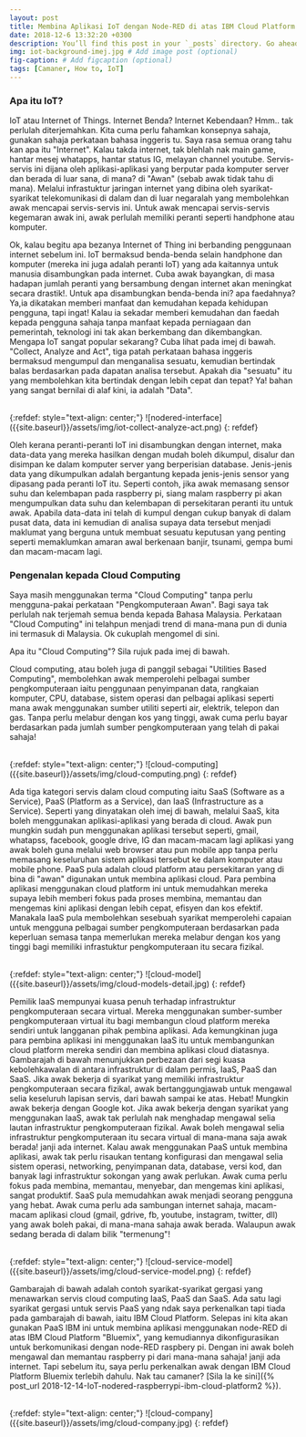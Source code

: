 ```yaml
---
layout: post
title: Membina Aplikasi IoT dengan Node-RED di atas IBM Cloud Platform - Bab 1. Pengenalan IoT & Cloud Platform
date: 2018-12-6 13:32:20 +0300
description: You’ll find this post in your `_posts` directory. Go ahead and edit it and re-build the site to see your changes. # Add post description (optional)
img: iot-background-imej.jpg # Add image post (optional)
fig-caption: # Add figcaption (optional)
tags: [Camaner, How to, IoT]
---
```


### Apa itu IoT? 

IoT atau Internet of Things. Internet Benda? Internet Kebendaan? Hmm.. tak perlulah diterjemahkan. Kita cuma perlu fahamkan konsepnya sahaja, gunakan sahaja perkataan bahasa inggeris tu. Saya rasa semua orang tahu kan apa itu "Internet". Kalau takda internet, tak blehlah nak main game, hantar mesej whatapps, hantar status IG, melayan channel youtube. Servis-servis ini dijana oleh aplikasi-aplikasi yang berputar pada komputer server dan berada di luar sana, di mana? di "Awan" (sebab awak tidak tahu di mana). Melalui infrastuktur jaringan internet yang dibina oleh syarikat-syarikat telekomunikasi di dalam dan di luar negaralah yang membolehkan awak mencapai servis-servis ini. Untuk awak mencapai servis-servis kegemaran awak ini, awak perlulah memiliki peranti seperti handphone atau komputer. 

Ok, kalau begitu apa bezanya Internet of Thing ini berbanding penggunaan internet sebelum ini. IoT bermaksud benda-benda selain handphone dan komputer (mereka ini juga adalah peranti IoT) yang ada kaitannya untuk manusia disambungkan pada internet. Cuba awak bayangkan, di masa hadapan jumlah peranti yang bersambung dengan internet akan meningkat secara drastik!. Untuk apa disambungkan benda-benda ini? apa faedahnya? Ya,ia dikatakan memberi manfaat dan kemudahan kepada kehidupan pengguna, tapi ingat! Kalau ia sekadar memberi kemudahan dan faedah kepada pengguna sahaja tanpa manfaat kepada perniagaan dan pemerintah, teknologi ini tak akan berkembang dan dikembangkan. Mengapa IoT sangat popular sekarang? Cuba lihat pada imej di bawah. "Collect, Analyze and Act", tiga patah perkataan bahasa inggeris bermaksud mengumpul dan menganalisa sesuatu, kemudian bertindak balas berdasarkan pada dapatan analisa tersebut. Apakah dia "sesuatu" itu yang membolehkan kita bertindak dengan lebih cepat dan tepat? Ya! bahan yang sangat bernilai di alaf kini, ia adalah "Data".


 <br/>
{:refdef: style="text-align: center;"}
![nodered-interface]({{site.baseurl}}/assets/img/iot-collect-analyze-act.png)
{: refdef}
<br/>

Oleh kerana peranti-peranti IoT ini disambungkan dengan internet, maka data-data yang mereka hasilkan dengan mudah boleh dikumpul, disalur dan disimpan ke dalam komputer server yang berperisian database. Jenis-jenis data yang dikumpulkan adalah bergantung kepada jenis-jenis sensor yang dipasang pada peranti IoT itu. Seperti contoh, jika awak memasang sensor suhu dan kelembapan pada raspberry pi, siang malam raspberry pi akan mengumpulkan data suhu dan kelembapan di persekitaran peranti itu untuk awak. Apabila data-data ini telah di kumpul dengan cukup banyak di dalam pusat data, data ini kemudian di analisa supaya data tersebut menjadi maklumat yang berguna untuk membuat sesuatu keputusan yang penting seperti memaklumkan amaran awal berkenaan banjir, tsunami, gempa bumi dan macam-macam lagi.

### Pengenalan kepada Cloud Computing

Saya masih menggunakan terma "Cloud Computing" tanpa perlu mengguna-pakai perkataan "Pengkomputeraan Awan". Bagi saya tak perlulah nak terjemah semua benda kepada Bahasa Malaysia. Perkataan "Cloud Computing" ini telahpun menjadi trend di mana-mana pun di dunia ini termasuk di Malaysia. Ok cukuplah mengomel di sini. 

Apa itu "Cloud Computing"? Sila rujuk pada imej di bawah.

Cloud computing, atau boleh juga di panggil sebagai "Utilities Based Computing", membolehkan awak memperolehi pelbagai sumber pengkomputeraan iaitu penggunaan penyimpanan data, rangkaian komputer, CPU, database, sistem operasi dan pelbagai aplikasi seperti mana awak menggunakan sumber utiliti seperti air, elektrik, telepon dan gas. Tanpa perlu melabur dengan kos yang tinggi, awak cuma perlu bayar berdasarkan pada jumlah sumber pengkomputeraan yang telah di pakai sahaja!
 
 <br/>
{:refdef: style="text-align: center;"}
![cloud-computing]({{site.baseurl}}/assets/img/cloud-computing.png)
{: refdef}
<br/>

Ada tiga kategori servis dalam cloud computing iaitu SaaS (Software as a Service), PaaS (Platform as a Service), dan IaaS (Infrastructure as a Service). Seperti yang dinyatakan oleh imej di bawah, melalui SaaS, kita boleh menggunakan aplikasi-aplikasi yang berada di cloud. Awak pun mungkin sudah pun menggunakan aplikasi tersebut seperti, gmail, whatapss, facebook, google drive, IG dan macam-macam lagi aplikasi yang awak boleh guna melalui web browser atau pun mobile app tanpa perlu memasang keseluruhan sistem aplikasi tersebut ke dalam komputer atau mobile phone. PaaS pula adalah cloud platform atau persekitaran yang di bina di "awan" digunakan untuk membina aplikasi cloud. Para pembina aplikasi menggunakan cloud platform ini untuk memudahkan mereka supaya lebih memberi fokus pada proses membina, memantau dan mengemas kini aplikasi dengan lebih cepat, efisyen dan kos efektif. Manakala IaaS pula membolehkan sesebuah syarikat memperolehi capaian untuk mengguna pelbagai sumber pengkomputeraan berdasarkan pada keperluan semasa tanpa memerlukan mereka melabur dengan kos yang tinggi bagi memiliki infrastuktur pengkomputeraan itu secara fizikal. 

<br/>
{:refdef: style="text-align: center;"}
![cloud-model]({{site.baseurl}}/assets/img/cloud-models-detail.jpg)
{: refdef}
<br/>

Pemilik IaaS mempunyai kuasa penuh terhadap infrastruktur pengkomputeraan secara virtual. Mereka menggunakan sumber-sumber pengkomputeraan virtual itu bagi membangun cloud platform mereka sendiri untuk langganan pihak pembina aplikasi. Ada kemungkinan juga para pembina aplikasi ini menggunakan IaaS itu untuk membangunkan cloud platform mereka sendiri dan membina aplikasi cloud diatasnya. Gambarajah di bawah menunjukkan perbezaan dari segi kuasa kebolehkawalan di antara infrastruktur di dalam permis, IaaS, PaaS dan SaaS. Jika awak bekerja di syarikat yang memiliki infrastruktur pengkomputeraan secara fizikal, awak bertanggungjawab untuk mengawal selia keseluruh lapisan servis, dari bawah sampai ke atas. Hebat! Mungkin awak bekerja dengan Google kot. Jika awak bekerja dengan syarikat yang menggunakan IaaS, awak tak perlulah nak menghadap mengawal selia lautan infrastruktur pengkomputeraan fizikal. Awak boleh mengawal selia infrastruktur pengkomputeraan itu secara virtual di mana-mana saja awak berada! janji ada internet. Kalau awak menggunakan PaaS untuk membina aplikasi, awak tak perlu risaukan tentang konfigurasi dan mengawal selia sistem operasi, networking, penyimpanan data, database, versi kod, dan banyak lagi infrastruktur sokongan yang awak perlukan. Awak cuma perlu fokus pada membina, memantau, menyebar, dan mengemas kini aplikasi, sangat produktif. SaaS pula memudahkan awak menjadi seorang pengguna yang hebat. Awak cuma perlu ada sambungan internet sahaja, macam-macam aplikasi cloud (gmail, gdrive, fb, youtube, instagram, twitter, dll) yang awak boleh pakai, di mana-mana sahaja awak berada. Walaupun awak sedang berada di dalam bilik "termenung"!


 <br/>
{:refdef: style="text-align: center;"}
![cloud-service-model]({{site.baseurl}}/assets/img/cloud-service-model.png)
{: refdef}
<br/>

Gambarajah di bawah adalah contoh syarikat-syarikat gergasi yang menawarkan servis cloud computing IaaS, PaaS dan SaaS. Ada satu lagi syarikat gergasi untuk servis PaaS yang ndak saya perkenalkan tapi tiada pada gambarajah di bawah, iaitu IBM Cloud Platform. Selepas ini kita akan gunakan PaaS IBM ini untuk membina aplikasi menggunakan node-RED di atas IBM Cloud Platform "Bluemix", yang kemudiannya dikonfigurasikan untuk berkomunikasi dengan node-RED raspbery pi. Dengan ini awak boleh mengawal dan memantau raspberry pi dari mana-mana sahaja! janji ada internet. Tapi sebelum itu, saya perlu perkenalkan awak dengan IBM Cloud Platform Bluemix terlebih dahulu. Nak tau camaner? [Sila la ke sini]({% post_url 2018-12-14-IoT-nodered-raspberrypi-ibm-cloud-platform2 %}).

<br/>
{:refdef: style="text-align: center;"}
![cloud-company]({{site.baseurl}}/assets/img/cloud-company.jpg)
{: refdef} 
<br/>











